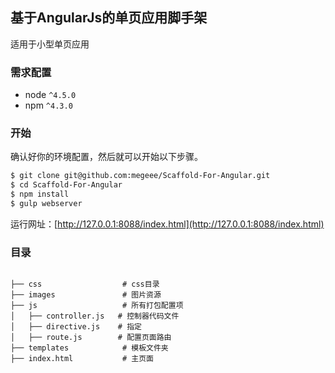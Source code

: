 ## 基于AngularJs的单页应用脚手架

适用于小型单页应用


### 需求配置
* node `^4.5.0`
* npm `^4.3.0`

### 开始

确认好你的环境配置，然后就可以开始以下步骤。

```bash
$ git clone git@github.com:megeee/Scaffold-For-Angular.git
$ cd Scaffold-For-Angular
$ npm install                
$ gulp webserver
```
运行网址：[http://127.0.0.1:8088/index.html](http://127.0.0.1:8088/index.html)
 
### 目录

```

├── css                  # css目录
├── images               # 图片资源
├── js                   # 所有打包配置项
│   ├── controller.js   # 控制器代码文件
│   ├── directive.js    # 指定
│   ├── route.js        # 配置页面路由
├── templates            # 模板文件夹
├── index.html           # 主页面

```
